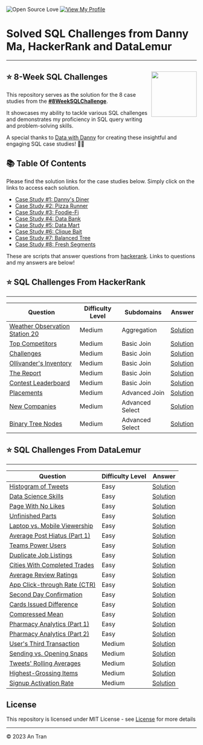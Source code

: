 
![Open Source Love](https://badges.frapsoft.com/os/v1/open-source.svg?v=103)
[![View My Profile](https://img.shields.io/badge/View-My_Profile-green?logo=GitHub)](https://github.com/antran28)

# Solved SQL Challenges from Danny Ma, HackerRank and DataLemur
------------
## ⭐️ 8-Week SQL Challenges <img src="https://s3.amazonaws.com/thinkific-import/357412/n0nS0vA3RmOtzsH99jyf_Data_With_Danny_Round_Logo_png" align="right" width="120" />

This repository serves as the solution for the 8 case studies from the **[#8WeekSQLChallenge](https://8weeksqlchallenge.com)**. 

It showcases my ability to tackle various SQL challenges and demonstrates my proficiency in SQL query writing and problem-solving skills.

A special thanks to [Data with Danny](https://www.linkedin.com/company/datawithdanny/) for creating these insightful and engaging SQL case studies! 👋🏻 

## 📚  Table Of Contents

Please find the solution links for the case studies below. Simply click on the links to access each solution.
- [Case Study #1: Danny's Diner](https://github.com/antran28/SQL-Practice/tree/main/Case%20Study%20%231%20-%20Danny's%20Diner)
- [Case Study #2: Pizza Runner](https://github.com/antran28/SQL-Practice/tree/main/Case%20Study%20%232%20Pizza%20Runner)
- [Case Study #3: Foodie-Fi](https://github.com/katiehuangx/8-Week-SQL-Challenge/blob/main/Case%20Study%20%233%20-%20Foodie-Fi/README.md)
- [Case Study #4: Data Bank](https://github.com/katiehuangx/8-Week-SQL-Challenge/blob/main/Case%20Study%20%234%20-%20Data%20Bank/README.md)
- [Case Study #5: Data Mart](https://github.com/katiehuangx/8-Week-SQL-Challenge/blob/main/Case%20Study%20%235%20-%20Data%20Mart/README.md)
- [Case Study #6: Clique Bait](https://github.com/katiehuangx/8-Week-SQL-Challenge/blob/main/Case%20Study%20%236%20-%20Clique%20Bait/README.md)
- [Case Study #7: Balanced Tree](https://github.com/katiehuangx/8-Week-SQL-Challenge/tree/main/Case%20Study%20%237%20-%20Balanced%20Tree%20Clothing%20Co.)
- [Case Study #8: Fresh Segments](https://github.com/katiehuangx/8-Week-SQL-Challenge/blob/main/Case%20Study%20%238%3A%20Fresh%20Segments/README.md)

These are scripts that answer questions from <a href="https://hackerrank.com">hackerank</a>. Links to questions and my answers are below!

## ⭐️ SQL Challenges From HackerRank
---------------

| Question                | Difficulty Level              | Subdomains              | Answer                 |
|-------------------------|-------------------------|-------------------------|------------------------:|
| [Weather Observation Station 20](https://www.hackerrank.com/challenges/weather-observation-station-20/problem?isFullScreen=true) | Medium | Aggregation | [Solution](https://github.com/antran28/SQL-Practice/blob/main/Solution/Weather%20Observation%20Station%2020.sql) |
| [Top Competitors](https://www.hackerrank.com/challenges/full-score/problem) | Medium | Basic Join | [Solution](https://github.com/antran28/SQL-Practice/blob/main/Solution/Top%20Competitors.sql) |
| [Challenges](https://www.hackerrank.com/challenges/challenges/problem) | Medium | Basic Join | [Solution](https://github.com/antran28/SQL-Practice/blob/main/Solution/Challenges.sql) |
| [Ollivander's Inventory](https://www.hackerrank.com/challenges/harry-potter-and-wands/problem) | Medium | Basic Join | [Solution](https://github.com/antran28/SQL-Practice/blob/main/Solution/Ollivander's%20Inventory.sql) |
| [The Report](https://www.hackerrank.com/challenges/the-report/problem) | Medium | Basic Join | [Solution](https://github.com/antran28/SQL-Practice/blob/main/Solution/The%20Report.sql) |
| [Contest Leaderboard](https://www.hackerrank.com/challenges/contest-leaderboard/problem?isFullScreen=true) | Medium | Basic Join | [Solution](https://github.com/antran28/SQL-Practice/blob/main/Solution/Contest%20Leaderboard.sql) |
| [Placements](https://www.hackerrank.com/challenges/placements/problem?isFullScreen=true) | Medium | Advanced Join | [Solution](https://github.com/antran28/SQL-Practice/blob/main/Solution/Placements.sql) |
| [New Companies](https://www.hackerrank.com/challenges/the-company/problem) | Medium | Advanced Select | [Solution](https://github.com/antran28/SQL-Practice/blob/main/Solution/New%20Companies.sql) |
| <a href="https://www.hackerrank.com/challenges/binary-search-tree-1/problem">Binary Tree Nodes</a> | Medium | Advanced Select | <a href="https://github.com/antran28/SQL-Practice/blob/main/Solution/Binary%20Tree%20Nodes.sql">Solution</a> |

## ⭐️ SQL Challenges From DataLemur
---------------

| Question                | Difficulty Level              | Answer                 |
|-------------------------|-------------------------|------------------------:|
| [Histogram of Tweets](https://datalemur.com/questions/sql-histogram-tweets) | Easy | [Solution](https://github.com/antran28/SQL-Practice/blob/main/Solution/Histogram%20of%20Tweets.sql) |
| [Data Science Skills](https://datalemur.com/questions/matching-skills) | Easy | [Solution](https://github.com/antran28/SQL-Practice/blob/main/Solution/Data%20Science%20Skills.sql) |
| [Page With No Likes](https://datalemur.com/questions/sql-page-with-no-likes) | Easy | [Solution](https://github.com/antran28/SQL-Practice/blob/main/Solution/Page%20With%20No%20Likes.sql) |
| [Unfinished Parts](https://datalemur.com/questions/tesla-unfinished-parts) | Easy |[Solution](https://github.com/antran28/SQL-Practice/blob/main/Solution/Unfinished%20Parts.sql) |
| [Laptop vs. Mobile Viewership](https://datalemur.com/questions/laptop-mobile-viewership) | Easy | [Solution](https://github.com/antran28/SQL-Practice/blob/main/Solution/Laptop%20vs.%20Mobile%20Viewership.sql) |
| [Average Post Hiatus (Part 1)](https://datalemur.com/questions/sql-average-post-hiatus-1) | Easy | [Solution](https://github.com/antran28/SQL-Practice/blob/main/Solution/Average%20Post%20Hiatus%20(Part%201).sql) |
| [Teams Power Users](https://datalemur.com/questions/teams-power-users) | Easy |  [Solution](https://github.com/antran28/SQL-Practice/blob/main/Solution/Teams%20Power%20Users.sql) |
| [Duplicate Job Listings](https://datalemur.com/questions/duplicate-job-listings) | Easy | [Solution](https://github.com/antran28/SQL-Practice/blob/main/Solution/Duplicate%20Job%20Listings.sql) |
| [Cities With Completed Trades](https://datalemur.com/questions/completed-trades) | Easy | [Solution](https://github.com/antran28/SQL-Practice/blob/main/Solution/Cities%20With%20Completed%20Trades.sql) |
| [Average Review Ratings](https://datalemur.com/questions/sql-avg-review-ratings) | Easy | [Solution](https://github.com/antran28/SQL-Practice/blob/main/Solution/Average%20Review%20Ratings.sql) |
| [App Click-through Rate (CTR)](https://datalemur.com/questions/click-through-rate) | Easy | [Solution](https://github.com/antran28/SQL-Practice/blob/main/Solution/App%20Click-through%20Rate%20(CTR).sql) |
| [Second Day Confirmation](https://datalemur.com/questions/second-day-confirmation) | Easy |[Solution](https://github.com/antran28/SQL-Practice/blob/main/Solution/Second%20Day%20Confirmation.sql) |
| [Cards Issued Difference](https://datalemur.com/questions/cards-issued-difference) | Easy | [Solution](https://github.com/antran28/SQL-Practice/blob/main/Solution/Cards%20Issued%20Difference.sql) |
| [Compressed Mean](https://datalemur.com/questions/alibaba-compressed-mean) | Easy | [Solution](https://github.com/antran28/SQL-Practice/blob/main/Solution/Compressed%20Mean.sql) |
| [Pharmacy Analytics (Part 1)](https://datalemur.com/questions/top-profitable-drugs) | Easy |  [Solution](https://github.com/antran28/SQL-Practice/blob/main/Solution/Pharmacy%20Analytics%20(Part%201).sql) |
| [Pharmacy Analytics (Part 2)](https://datalemur.com/questions/duplicate-job-listings) | Easy | [Solution](https://github.com/antran28/SQL-Practice/blob/main/Solution/Pharmacy%20Analytics%20(Part%202).sql) |
| [User's Third Transaction](https://datalemur.com/questions/sql-third-transaction) | Medium | [Solution](https://github.com/antran28/SQL-Practice/blob/main/Solution/User's%20Third%20Transaction.sql) |
| [Sending vs. Opening Snaps](https://datalemur.com/questions/time-spent-snaps) | Medium | [Solution](https://github.com/antran28/SQL-Practice/blob/main/Solution/Sending%20vs.%20Opening%20Snaps.sql) |
| [Tweets' Rolling Averages](https://datalemur.com/questions/rolling-average-tweets) | Medium |  [Solution](https://github.com/antran28/SQL-Practice/blob/main/Solution/Tweets'%20Rolling%20Averages.sql) |
| [Highest-Grossing Items](https://datalemur.com/questions/sql-highest-grossing) | Medium | [Solution](https://github.com/antran28/SQL-Practice/blob/main/Solution/Highest-Grossing%20Items.sql) |
| [Signup Activation Rate](https://datalemur.com/questions/signup-confirmation-rate) | Medium |  [Solution](https://github.com/antran28/SQL-Practice/blob/main/Solution/Signup%20Activation%20Rate.sql) |

## License
This repository is licensed under MIT License - see [License](LICENSE) for more details
___________________________________

<p>&copy; 2023 An Tran</p>

